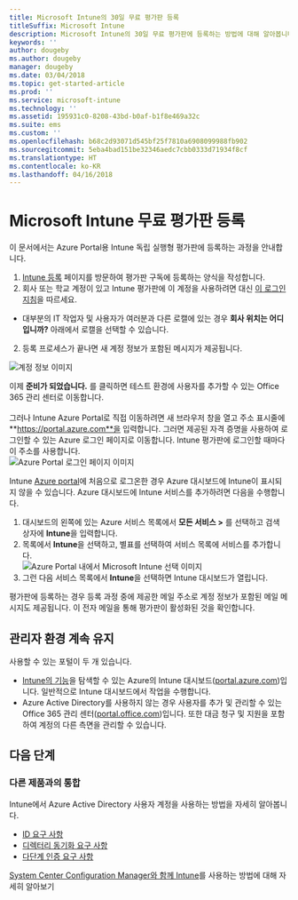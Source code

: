 ```yaml
---
title: Microsoft Intune의 30일 무료 평가판 등록
titleSuffix: Microsoft Intune
description: Microsoft Intune의 30일 무료 평가판에 등록하는 방법에 대해 알아봅니다.
keywords: ''
author: dougeby
ms.author: dougeby
manager: dougeby
ms.date: 03/04/2018
ms.topic: get-started-article
ms.prod: ''
ms.service: microsoft-intune
ms.technology: ''
ms.assetid: 195931c0-8208-43bd-b0af-b1f8e469a32c
ms.suite: ems
ms.custom: ''
ms.openlocfilehash: b68c2d93071d545bf25f7810a6908099988fb902
ms.sourcegitcommit: 5eba4bad151be32346aedc7cbb0333d71934f8cf
ms.translationtype: HT
ms.contentlocale: ko-KR
ms.lasthandoff: 04/16/2018
---
```

# <a name="sign-up-for-a-microsoft-intune-free-trial"></a>Microsoft Intune 무료 평가판 등록


이 문서에서는 Azure Portal용 Intune 독립 실행형 평가판에 등록하는 과정을 안내합니다.

1. [Intune 등록](https://portal.office.com/Signup/Signup.aspx?OfferId=40BE278A-DFD1-470a-9EF7-9F2596EA7FF9&dl=INTUNE_A&ali=1#0%20) 페이지를 방문하여 평가판 구독에 등록하는 양식을 작성합니다.
2. 회사 또는 학교 계정이 있고 Intune 평가판에 이 계정을 사용하려면 대신 [이 로그인 지침](/intune/account-sign-up)을 따르세요.

* 대부분의 IT 작업자 및 사용자가 여러분과 다른 로캘에 있는 경우 **회사 위치는 어디입니까?** 아래에서 로캘을 선택할 수 있습니다.

2. 등록 프로세스가 끝나면 새 계정 정보가 포함된 메시지가 제공됩니다. <br/> 

![계정 정보 이미지](./media/2-end-of-sign-up-process.png) <br/>

이제 **준비가 되었습니다.** 를 클릭하면 테스트 환경에 사용자를 추가할 수 있는 Office 365 관리 센터로 이동합니다. <br/><br/>그러나 Intune Azure Portal로 직접 이동하려면 새 브라우저 창을 열고 주소 표시줄에 **https://portal.azure.com**을 입력합니다. 그러면 제공된 자격 증명을 사용하여 로그인할 수 있는 Azure 로그인 페이지로 이동합니다. Intune 평가판에 로그인할 때마다 이 주소를 사용합니다. <br/> ![Azure Portal 로그인 페이지 이미지](./media/azure-portal-signin.png)

Intune [Azure portal](https://portal.azure.com)에 처음으로 로그온한 경우 Azure 대시보드에 Intune이 표시되지 않을 수 있습니다. Azure 대시보드에 Intune 서비스를 추가하려면 다음을 수행합니다.
1. 대시보드의 왼쪽에 있는 Azure 서비스 목록에서 **모든 서비스 >** 를 선택하고 검색 상자에 **Intune**을 입력합니다.
2. 목록에서 **Intune**을 선택하고, 별표를 선택하여 서비스 목록에 서비스를 추가합니다.<br/> ![Azure Portal 내에서 Microsoft Intune 선택 이미지](./media/azure-add-intune1.png)
3. 그런 다음 서비스 목록에서 **Intune**을 선택하면 Intune 대시보드가 열립니다.

평가판에 등록하는 경우 등록 과정 중에 제공한 메일 주소로 계정 정보가 포함된 메일 메시지도 제공됩니다. 이 전자 메일을 통해 평가판이 활성화된 것을 확인합니다.

## <a name="keeping-the-admin-experiences-straight"></a>관리자 환경 계속 유지

사용할 수 있는 포털이 두 개 있습니다.
- [Intune의 기능](what-is-intune.md)을 탐색할 수 있는 Azure의 Intune 대시보드([portal.azure.com](https://portal.azure.com))입니다. 일반적으로 Intune 대시보드에서 작업을 수행합니다.
- Azure Active Directory를 사용하지 않는 경우 사용자를 추가 및 관리할 수 있는Office 365 관리 센터([portal.office.com](https://portal.office.com))입니다. 또한 대금 청구 및 지원을 포함하여 계정의 다른 측면을 관리할 수 있습니다.

## <a name="next-steps"></a>다음 단계

### <a name="integration-with-other-products"></a>다른 제품과의 통합
Intune에서 Azure Active Directory 사용자 계정을 사용하는 방법을 자세히 알아봅니다.
- [ID 요구 사항](https://docs.microsoft.com/active-directory/active-directory-hybrid-identity-design-considerations-overview#design-considerations-overview)
- [디렉터리 동기화 요구 사항](https://docs.microsoft.com/active-directory/active-directory-hybrid-identity-design-considerations-directory-sync-requirements)
- [다단계 인증 요구 사항](https://docs.microsoft.com/active-directory/active-directory-hybrid-identity-design-considerations-multifactor-auth-requirements)

[System Center Configuration Manager와 함께 Intune](https://docs.microsoft.com/sccm/mdm/understand/hybrid-mobile-device-management)를 사용하는 방법에 대해 자세히 알아보기
